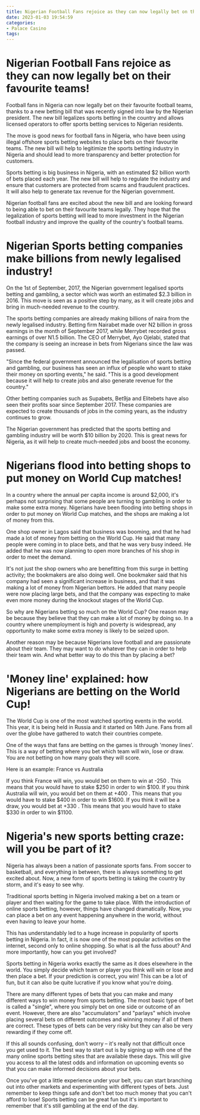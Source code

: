 ```yaml
---
title: Nigerian Football Fans rejoice as they can now legally bet on their favourite teams!
date: 2023-01-03 19:54:59
categories:
- Palace Casino
tags:
---
```



#  Nigerian Football Fans rejoice as they can now legally bet on their favourite teams!

Football fans in Nigeria can now legally bet on their favourite football teams, thanks to a new betting bill that was recently signed into law by the Nigerian president. The new bill legalizes sports betting in the country and allows licensed operators to offer sports betting services to Nigerian residents.

The move is good news for football fans in Nigeria, who have been using illegal offshore sports betting websites to place bets on their favourite teams. The new bill will help to legitimize the sports betting industry in Nigeria and should lead to more transparency and better protection for customers.

Sports betting is big business in Nigeria, with an estimated $2 billion worth of bets placed each year. The new bill will help to regulate the industry and ensure that customers are protected from scams and fraudulent practices. It will also help to generate tax revenue for the Nigerian government.

Nigerian football fans are excited about the new bill and are looking forward to being able to bet on their favourite teams legally. They hope that the legalization of sports betting will lead to more investment in the Nigerian football industry and improve the quality of the country's football teams.

#  Nigerian Sports betting companies make billions from newly legalised industry!

On the 1st of September, 2017, the Nigerian government legalised sports betting and gambling, a sector which was worth an estimated $2.3 billion in 2016. This move is seen as a positive step by many, as it will create jobs and bring in much-needed revenue to the country.

The sports betting companies are already making billions of naira from the newly legalised industry. Betting firm Nairabet made over N2 billion in gross earnings in the month of September 2017, while Merrybet recorded gross earnings of over N1.5 billion. The CEO of Merrybet, Ayo Ojelabi, stated that the company is seeing an increase in bets from Nigerians since the law was passed.

"Since the federal government announced the legalisation of sports betting and gambling, our business has seen an influx of people who want to stake their money on sporting events," he said. "This is a good development because it will help to create jobs and also generate revenue for the country."

Other betting companies such as Supabets, Bet9ja and Elitebets have also seen their profits soar since September 2017. These companies are expected to create thousands of jobs in the coming years, as the industry continues to grow.

The Nigerian government has predicted that the sports betting and gambling industry will be worth $10 billion by 2020. This is great news for Nigeria, as it will help to create much-needed jobs and boost the economy.

#  Nigerians flood into betting shops to put money on World Cup matches!

In a country where the annual per capita income is around $2,000, it's perhaps not surprising that some people are turning to gambling in order to make some extra money. Nigerians have been flooding into betting shops in order to put money on World Cup matches, and the shops are making a lot of money from this.

One shop owner in Lagos said that business was booming, and that he had made a lot of money from betting on the World Cup. He said that many people were coming in to place bets, and that he was very busy indeed. He added that he was now planning to open more branches of his shop in order to meet the demand.

It's not just the shop owners who are benefitting from this surge in betting activity; the bookmakers are also doing well. One bookmaker said that his company had seen a significant increase in business, and that it was making a lot of money from Nigerian bettors. He added that many people were now placing large bets, and that the company was expecting to make even more money during the knockout stages of the World Cup.

So why are Nigerians betting so much on the World Cup? One reason may be because they believe that they can make a lot of money by doing so. In a country where unemployment is high and poverty is widespread, any opportunity to make some extra money is likely to be seized upon.



Another reason may be because Nigerians love football and are passionate about their team. They may want to do whatever they can in order to help their team win. And what better way to do this than by placing a bet?

#  'Money line' explained: how Nigerians are betting on the World Cup!

The World Cup is one of the most watched sporting events in the world. This year, it is being held in Russia and it started on 14th June. Fans from all over the globe have gathered to watch their countries compete.

One of the ways that fans are betting on the games is through 'money lines'. This is a way of betting where you bet which team will win, lose or draw. You are not betting on how many goals they will score.

Here is an example:
France vs Australia

If you think France will win, you would bet on them to win at -250 . This means that you would have to stake $250 in order to win $100.
If you think Australia will win, you would bet on them at +400 . This means that you would have to stake $400 in order to win $1600.
If you think it will be a draw, you would bet at +330 . This means that you would have to stake $330 in order to win $1100.

#  Nigeria's new sports betting craze: will you be part of it?

Nigeria has always been a nation of passionate sports fans. From soccer to basketball, and everything in between, there is always something to get excited about. Now, a new form of sports betting is taking the country by storm, and it's easy to see why.

Traditional sports betting in Nigeria involved making a bet on a team or player and then waiting for the game to take place. With the introduction of online sports betting, however, things have changed dramatically. Now, you can place a bet on any event happening anywhere in the world, without even having to leave your home.

This has understandably led to a huge increase in popularity of sports betting in Nigeria. In fact, it is now one of the most popular activities on the internet, second only to online shopping. So what is all the fuss about? And more importantly, how can you get involved?

Sports betting in Nigeria works exactly the same as it does elsewhere in the world. You simply decide which team or player you think will win or lose and then place a bet. If your prediction is correct, you win! This can be a lot of fun, but it can also be quite lucrative if you know what you're doing.

There are many different types of bets that you can make and many different ways to win money from sports betting. The most basic type of bet is called a "single", where you simply bet on one side or outcome of an event. However, there are also "accumulators" and "parlays" which involve placing several bets on different outcomes and winning money if all of them are correct. These types of bets can be very risky but they can also be very rewarding if they come off.

If this all sounds confusing, don't worry – it's really not that difficult once you get used to it. The best way to start out is by signing up with one of the many online sports betting sites that are available these days. This will give you access to all the latest odds and information on upcoming events so that you can make informed decisions about your bets.

Once you've got a little experience under your belt, you can start branching out into other markets and experimenting with different types of bets. Just remember to keep things safe and don't bet too much money that you can't afford to lose! Sports betting can be great fun but it's important to remember that it's still gambling at the end of the day.